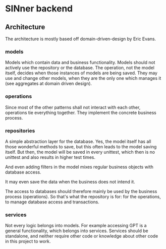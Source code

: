 # SINner backend

## Architecture

The architecture is mostly based off domain-driven-design by Eric Evans.

### models

Models which contain data and business functionality.
Models should not actively use the repository or the database. The operation, not the model itself, decides when those
instances of models are being saved.
They may use and change other models, when they are the only one which manages it (see aggregates at domain driven
design).

### operations

Since most of the other patterns shall not interact with each other, operations tie everything together. They implement
the concrete business process.

### repositories

A simple abstraction layer for the database.
Yes, the model itself has all those wonderful methods to save, but this often leads to the model saving itself. 
But then, the model will be saved in every unittest, which then is no unittest and also results in higher test times. 

And even adding filters in the model mixes regular business objects with database access. 

It may even save the data when the business does not intend it. 

The access to databases should therefore mainly be used by the business process (operations). 
So that's what the repository is for: for the operations, to manage database access and transactions. 

### services

Not every logic belongs into models. For example accessing GPT is a general functionality, which belongs into services.
Services should be standalone, and neither require other code or knowledge about other code in this project to work.
